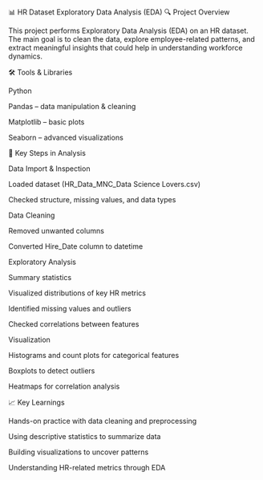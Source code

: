 📊 HR Dataset Exploratory Data Analysis (EDA)
🔍 Project Overview

This project performs Exploratory Data Analysis (EDA) on an HR dataset. The main goal is to clean the data, explore employee-related patterns, and extract meaningful insights that could help in understanding workforce dynamics.

🛠️ Tools & Libraries

Python

Pandas – data manipulation & cleaning

Matplotlib – basic plots

Seaborn – advanced visualizations

📂 Key Steps in Analysis

Data Import & Inspection

Loaded dataset (HR_Data_MNC_Data Science Lovers.csv)

Checked structure, missing values, and data types

Data Cleaning

Removed unwanted columns

Converted Hire_Date column to datetime

Exploratory Analysis

Summary statistics

Visualized distributions of key HR metrics

Identified missing values and outliers

Checked correlations between features

Visualization

Histograms and count plots for categorical features

Boxplots to detect outliers

Heatmaps for correlation analysis

📈 Key Learnings

Hands-on practice with data cleaning and preprocessing

Using descriptive statistics to summarize data

Building visualizations to uncover patterns

Understanding HR-related metrics through EDA
